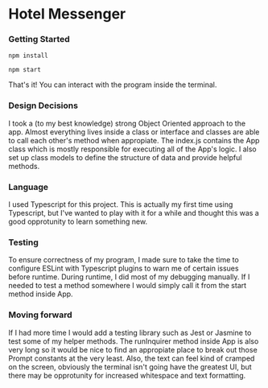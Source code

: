 # Hotel Messenger

### Getting Started

`npm install`

`npm start`

That's it! You can interact with the program inside the terminal.

### Design Decisions

I took a (to my best knowledge) strong Object Oriented approach to the app. Almost everything lives inside a class or interface and classes are able to call each other's method when appropiate. The index.js contains the App class which is mostly responsible for executing all of the App's logic. I also set up class models to define the structure of data and provide helpful methods.

### Language

I used Typescript for this project. This is actually my first time using Typescript, but I've wanted to play with it for a while and thought this was a good opprotunity to learn something new. 

### Testing

To ensure correctness of my program, I made sure to take the time to configure ESLint with Typescript plugins to warn me of certain issues before runtime. During runtime, I did most of my debugging manually. If I needed to test a method somewhere I would simply call it from the start method inside App.

### Moving forward

If I had more time I would add a testing library such as Jest or Jasmine to test some of my helper methods. The runInquirer method inside App is also very long so it would be nice to find an appropiate place to break out those
Prompt constants at the very least. Also, the text can feel kind of cramped on the screen, obviously the terminal isn't going have the greatest UI, but there may be opprotunity for increased whitespace and text formatting.
